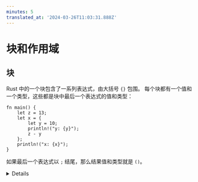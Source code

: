 ```yaml
---
minutes: 5
translated_at: '2024-03-26T11:03:31.888Z'
---
```


# 块和作用域

## 块

Rust 中的一个块包含了一系列表达式，由大括号 `{}` 包围。
每个块都有一个值和一个类型，这些都是块中最后一个表达式的值和类型：

```rust,editable
fn main() {
    let z = 13;
    let x = {
        let y = 10;
        println!("y: {y}");
        z - y
    };
    println!("x: {x}");
}
```

如果最后一个表达式以 `;` 结尾，那么结果值和类型就是 `()`。

<details>

- 你可以通过更改块中的最后一行来展示块的值是如何变化的。例如，添加/删除一个分号或使用 `return`。

</details>
